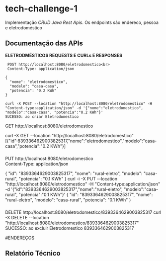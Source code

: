 # tech-challenge-1 
Implementação *CRUD Java Rest Apis*.
Os endpoints são endereco, pessoa e eletrodoméstico
## Documentação das APIs
**ELETRODMÉSTICOS REQUESTS E CURLs E RESPONSES**



     POST http://localhost:8080/eletrodomestico<br>
     Content-Type: application/json

    {
      "nome": "eletrodomestico",
      "modelo": "casa-casa",
      "potencia": "0.2 KWh"
    }

    curl -X POST --location "http://localhost:8080/eletrodomestico" -H "Content-type:application/json" -d '{"nome":"eletrodomestico", "modelo":"casa-casa", "potencia":"0.2 KWh"}'
    SUCESSO: ao criar Eletrodomestico


GET http://localhost:8080/eletrodomestico

curl -X GET --location "http://localhost:8080/eletrodomestico"
[{"id":8393364629003825317,"nome":"eletrodomestico","modelo":"casa-casa","potencia":"0.2 KWh"}]


###
PUT http://localhost:8080/eletrodomestico<br>
Content-Type: application/json

{
  "id": "8393364629003825317",
  "nome": "rural-eletro",
  "modelo": "casa-rural",
  "potencia": "0.1 KWh"
}
curl -i -X PUT --location "http://localhost:8080/eletrodomestico" -H "Content-type:application/json" -d '{"id":"8393364629003825317","nome":"rural-eletro", "modelo":"casa-rural", "potencia":"0.1 KWh"}'
{
  "id": "8393364629003825317",
  "nome": "rural-eletro",
  "modelo": "casa-rural",
  "potencia": "0.1 KWh"
}


###
DELETE http://localhost:8080/eletrodomestico/8393364629003825317
curl -X DELETE --location "http://localhost:8080/eletrodomestico/8393364629003825317"
SUCESSO: ao excluir Eletrodomestico 8393364629003825317

#ENDEREÇOS


## Relatório Técnico

